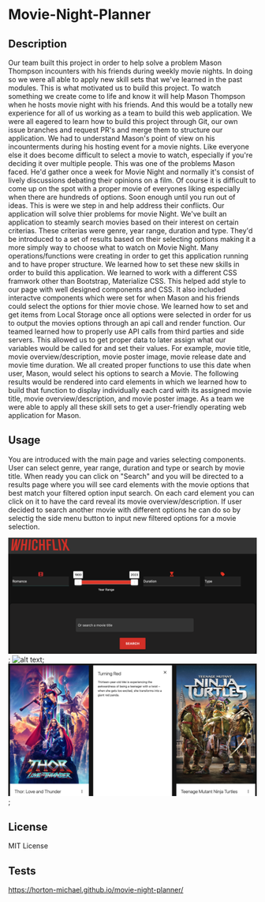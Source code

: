 # Movie-Night-Planner

## Description

Our team built this project in order to help solve a problem Mason Thompson incounters with his friends during weekly movie nights. 
In doing so we were all able to apply new skill sets that we've learned in the past modules. This is what motivated us to build this project. To watch something we create come to life and know it will help Mason Thompson when he hosts movie night with his friends. And this would be a totally new experience for all of us working as a team to build this web application. We were all eagered to learn how to build this project through Git, our own issue branches and request PR's and merge them to structure our application. We had to understand Mason's point of view on his incounterments during his hosting event for a movie nights.  Like everyone else it does become difficult to select a movie to watch, especially if you're deciding it over multiple people. This was one of the problems Mason faced. He'd gather once a week for Movie Night and normally it's consist of lively discussions debating their opinions on a film. Of course it is difficult to come up on the spot with a proper movie of everyones liking especially when there are hundreds of options. Soon enough until you run out of ideas. This is were we step in and help address their conflicts. Our application will solve thier problems for movie Night. We've built an application to steamly search movies based on their interest on certain criterias. These criterias were genre, year range, duration and type. They'd be introduced to a set of results based on their selecting options making it a more simply way to choose what to watch on Movie Night. Many operations/functions were creating in order to get this application running and to have proper structure. We learned how to set these new skills in order to build this application. We learned to work with a different CSS framwork other than Bootstrap, Materialize CSS. This helped add style to our page with well designed components and CSS. It also included interactve components which were set for when Mason and his friends could select the options for thier movie chose. We learned how to set and get items from Local Storage once all options were selected in order for us to output the movies options through an api call and render function. Our teamed learned how to properly use API calls from third parties and side servers. This allowed us to get proper data to later assign what our variables would be called for and set their values. For example, movie title, movie overview/description, movie poster image, movie release date and movie time duration. We all created proper functions to use this date when user, Mason, would select his options to search a Movie. The following results would be rendered into card elements in which we learned how to build that function to display individually each card with its assigned movie title, movie overview/description, and movie poster image. As a team we were able to apply all these skill sets to get a user-friendly operating web application for Mason. 

## Usage

You are introduced with the main page and varies selecting components. User can select genre, year range, duration and type or search by movie title. When ready you can click on "Search" and you will be directed to a results page where you will see card elements with the movie options that best match your filtered option input search. On each card element you can click on it to have the card reveal its movie overview/description. If user decided to search another movie with different options he can do so by selectig the side menu button to input new filtered options for a movie selection. 

![alt text](./assets/img/Screenshot%202023-09-10%20at%2011.19.43%20PM.png);
![alt text](./assets/img/Screenshot%202023-09-10%20at%2011.17.20%20PM.png);
![alt text](./assets/img/Screenshot%202023-09-10%20at%206.52.35%20PM.png);

## License

MIT License

## Tests

https://horton-michael.github.io/movie-night-planner/
